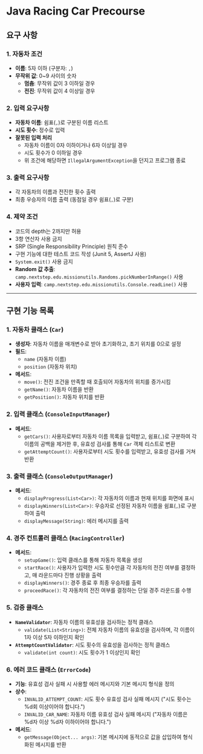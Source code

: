 # Java Racing Car Precourse

## 요구 사항

### 1. 자동차 조건

- **이름**: 5자 이하 (구분자: `,`)
- **무작위 값**: 0~9 사이의 숫자
    - **멈춤**: 무작위 값이 3 이하일 경우
    - **전진**: 무작위 값이 4 이상일 경우

### 2. 입력 요구사항

- **자동차 이름**: 쉼표(`,`)로 구분된 이름 리스트
- **시도 횟수**: 정수로 입력
- **잘못된 입력 처리**
    - 자동차 이름이 0자 이하이거나 6자 이상일 경우
    - 시도 횟수가 0 이하일 경우
    - 위 조건에 해당하면 `IllegalArgumentException`을 던지고 프로그램 종료

### 3. 출력 요구사항

- 각 자동차의 이름과 전진한 횟수 출력
- 최종 우승자의 이름 출력 (동점일 경우 쉼표(`,`)로 구분)

### 4. 제약 조건

- 코드의 depth는 2까지만 허용
- 3항 연산자 사용 금지
- SRP (Single Responsibility Principle) 원칙 준수
- 구현 기능에 대한 테스트 코드 작성 (Junit 5, AssertJ 사용)
- `System.exit()` 사용 금지
- **Random 값 추출**: `camp.nextstep.edu.missionutils.Randoms.pickNumberInRange()` 사용
- **사용자 입력**: `camp.nextstep.edu.missionutils.Console.readLine()` 사용

---

## 구현 기능 목록

### 1. **자동차 클래스 (`Car`)**

- **생성자**: 자동차 이름을 매개변수로 받아 초기화하고, 초기 위치를 0으로 설정
- **필드**:
  - `name` (자동차 이름)
  - `position` (자동차 위치)
- **메서드**:
  - `move()`: 전진 조건을 만족할 때 호출되어 자동차의 위치를 증가시킴
  - `getName()`: 자동차 이름을 반환
  - `getPosition()`: 자동차 위치를 반환

### 2. **입력 클래스 (`ConsoleInputManager`)**

- **메서드**:
  - `getCars()`: 사용자로부터 자동차 이름 목록을 입력받고, 쉼표(`,`)로 구분하여 각 이름의 공백을 제거한 후, 유효성 검사를 통해 `Car` 객체 리스트로 변환
  - `getAttemptCount()`: 사용자로부터 시도 횟수를 입력받고, 유효성 검사를 거쳐 반환

### 3. **출력 클래스 (`ConsoleOutputManager`)**

- **메서드**:
  - `displayProgress(List<Car>)`: 각 자동차의 이름과 현재 위치를 화면에 표시
  - `displayWinners(List<Car>)`: 우승자로 선정된 자동차 이름을 쉼표(`,`)로 구분하여 출력
  - `displayMessage(String)`: 에러 메시지를 출력

### 4. **경주 컨트롤러 클래스 (`RacingController`)**

- **메서드**:
  - `setupGame()`: 입력 클래스를 통해 자동차 목록을 생성
  - `startRace()`: 사용자가 입력한 시도 횟수만큼 각 자동차의 전진 여부를 결정하고, 매 라운드마다 진행 상황을 출력
  - `displayWinners()`: 경주 종료 후 최종 우승자를 출력
  - `proceedRace()`: 각 자동차의 전진 여부를 결정하는 단일 경주 라운드를 수행

### 5. **검증 클래스**

- **`NameValidator`**: 자동차 이름의 유효성을 검사하는 정적 클래스
  - `validate(List<String>)`: 전체 자동차 이름의 유효성을 검사하며, 각 이름이 1자 이상 5자 이하인지 확인
- **`AttemptCountValidator`**: 시도 횟수의 유효성을 검사하는 정적 클래스
  - `validate(int count)`: 시도 횟수가 1 이상인지 확인

### 6. **에러 코드 클래스 (`ErrorCode`)**

- **기능**: 유효성 검사 실패 시 사용할 에러 메시지와 기본 메시지 형식을 정의
- **상수**:
  - `INVALID_ATTEMPT_COUNT`: 시도 횟수 유효성 검사 실패 메시지 ("시도 횟수는 %d회 이상이어야 합니다.")
  - `INVALID_CAR_NAME`: 자동차 이름 유효성 검사 실패 메시지 ("자동차 이름은 %d자 이상 %d자 이하이어야 합니다.")
- **메서드**:
  - `getMessage(Object... args)`: 기본 메시지에 동적으로 값을 삽입하여 형식화된 메시지를 반환
